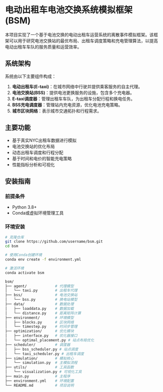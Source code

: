 # 电动出租车电池交换系统模拟框架 (BSM)

本项目实现了一个基于电池交换的电动出租车运营系统的离散事件模拟框架。该框架可以用于研究电池交换站的最优布局、出租车调度策略和充电管理算法，以提高电动出租车车队的服务质量和运营效率。

## 系统架构

系统由以下主要组件构成：

1. **电动出租车(E-taxi)**：在城市网络中行驶并提供乘客服务的自主代理。
2. **电池交换站(BSS)**：提供电池更换服务的设施，包含多个充电器。
3. **E-taxi调度器**：管理出租车车队，为出租车分配行程和换电任务。
4. **BSS充电调度器**：管理站内充电资源，优化电池充电策略。
5. **城市区块网络**：表示城市交通拓扑和行程需求。

## 主要功能

- 基于真实NYC出租车数据进行模拟
- 电池交换站的优化布局
- 动态出租车调度和行程分配
- 基于时间和电价的智能充电策略
- 性能指标分析和可视化

## 安装指南

### 前提条件

- Python 3.8+
- Conda或虚拟环境管理工具

### 环境安装

```bash
# 克隆仓库
git clone https://github.com/username/bsm.git
cd bsm

# 使用Conda创建环境
conda env create -f environment.yml

# 激活环境
conda activate bsm

bsm/
├── agent/             # 代理模型
│   └── taxi.py        # 出租车代理
├── bss/               # 电池交换站
│   └── bss.py         # 换电站模型
├── data/              # 数据处理
│   ├── loaddata.py    # 数据加载
│   └── distance.py    # 距离矩阵计算
├── environment/       # 环境模型
│   ├── blocks.py      # 区块网络
│   └── timestep.py    # 时间步管理
├── optimization/      # 优化模块
│   ├── interface.py   # 优化器接口
│   └── optimal_placement.py # 站点布局优化
├── scheduler/         # 调度器
│   ├── bss_scheduler.py # 站点调度
│   └── taxi_scheduler.py # 出租车调度
├── simulation/        # 模拟核心
│   └── simulation.py  # 主模拟流程
├── utils/             # 工具函数
│   └── visualization.py # 可视化工具
├── main.py            # 主程序
├── environment.yml    # 环境配置
└── README.md          # 项目说明